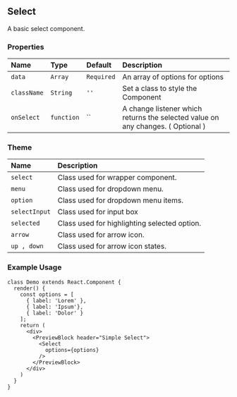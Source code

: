 ## Select

A basic select component.

### Properties
| Name | Type | Default | Description |
|:-----|:-----|:-----|:-----|
| `data` | `Array` | `Required` | An array of options for options |
| `className` | `String` | `''` | Set a class to style the Component |
| `onSelect` | `function` | `` | A change listener which returns the selected value on any changes. ( Optional ) |

### Theme

| Name     | Description|
|:---------|:-----------|
| `select` | Class used for wrapper component. |
| `menu` | Class used for dropdown menu. |
| `option` | Class used for dropdown menu items. |
| `selectInput` | Class used for input box |
| `selected` | Class used for highlighting selected option. |
| `arrow` | Class used for arrow icon. |
| `up , down` | Class used for arrow icon states. |

### Example Usage
```
class Demo extends React.Component {
  render() {
    const options = [
      { label: 'Lorem' }, 
      { label: 'Ipsum'}, 
      { label: 'Dolor' }
    ];
    return (
      <div>
        <PreviewBlock header="Simple Select">
          <Select
            options={options}
          />
        </PreviewBlock>
      </div>
    )
  }
}
```
